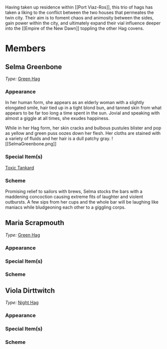 Having taken up residence within [[Port Viaz-Ros]], this trio of hags has taken a liking to the conflict between the two houses that permeates the twin city. Their aim is to foment chaos and animosity between the sides, gain power within the city, and ultimately expand their vial influence deeper into the [[Empire of the New Dawn]] toppling the other Hag covens.
# Members
## Selma Greenbone
*Type:* [Green Hag](https://www.dndbeyond.com/monsters/16911-green-hag)
### Appearance
In her human form, she appears as an elderly woman with a slightly elongated smile, hair tied up in a tight blond bun, and tanned skin from what appears to be far too long a time spent in the sun. Jovial and speaking with almost a giggle at all times, she exudes happiness. 

While in her Hag form, her skin cracks and bulbous pustules blister and pop as yellow and green puss oozes down her flesh. Her cloths are stained with a variety of fluids and her hair is a dull patchy gray.
![[SelmaGreenbone.png]]
### Special Item(s)
[Toxic Tankard](https://www.dndbeyond.com/magic-items/7532741-toxic-tankard)
### Scheme
Promising relief to sailors with brews, Selma stocks the bars with a maddening concoction causing extreme fits of laughter and violent outbursts. A few sips from her cups and the whole bar will be laughing like maniacs while bludgeoning each other to a giggling corps.
## Maria Scrapmouth
*Type:* [Green Hag](https://www.dndbeyond.com/monsters/16911-green-hag)
### Appearance
### Special Item(s)
### Scheme
## Viola Dirttwitch
*Type:* [Night Hag](https://www.dndbeyond.com/monsters/16965-night-hag)
### Appearance
### Special Item(s)
### Scheme